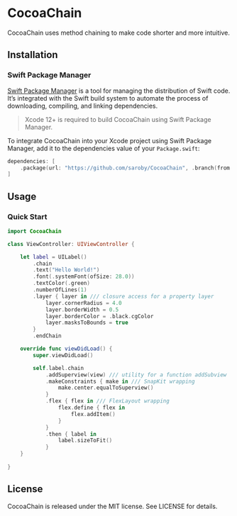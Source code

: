# CocoaChain

CocoaChain uses method chaining to make code shorter and more intuitive.

## Installation

### Swift Package Manager

[Swift Package Manager](https://swift.org/package-manager/) is a tool for managing the distribution of Swift code. It’s integrated with the Swift build system to automate the process of downloading, compiling, and linking dependencies.

> Xcode 12+ is required to build CocoaChain using Swift Package Manager.

To integrate CocoaChain into your Xcode project using Swift Package Manager, add it to the dependencies value of your `Package.swift`:

```swift
dependencies: [
    .package(url: "https://github.com/saroby/CocoaChain", .branch(from: "main"))
]
```

## Usage

### Quick Start

```swift
import CocoaChain

class ViewController: UIViewController {

    let label = UILabel()
        .chain
        .text("Hello World!")
        .font(.systemFont(ofSize: 28.0))
        .textColor(.green)
        .numberOfLines(1)
        .layer { layer in /// closure access for a property layer
            layer.cornerRadius = 4.0
            layer.borderWidth = 0.5
            layer.borderColor = .black.cgColor
            layer.masksToBounds = true
        }
        .endChain

    override func viewDidLoad() {
        super.viewDidLoad()

        self.label.chain
            .addSuperview(view) /// utility for a function addSubview
            .makeConstraints { make in /// SnapKit wrapping
                make.center.equalToSuperview()
            }
            .flex { flex in /// FlexLayout wrapping
                flex.define { flex in
                    flex.addItem()
                }
            }
            .then { label in
                label.sizeToFit()
            }
    }
    
}
```



## License

CocoaChain is released under the MIT license. See LICENSE for details.
